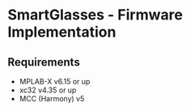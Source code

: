# SmartGlasses - Firmware Implementation

## Requirements

- MPLAB-X v6.15 or up
- xc32 v4.35 or up
- MCC (Harmony) v5